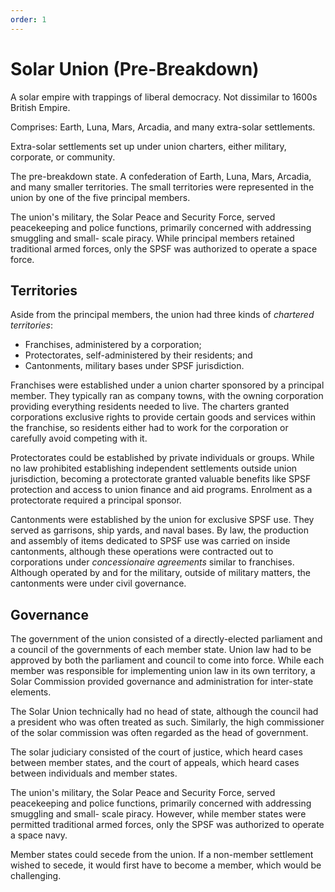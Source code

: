 ```yaml
---
order: 1
---
```


# Solar Union (Pre-Breakdown)

A solar empire with trappings of liberal democracy. Not dissimilar to 1600s British Empire.

Comprises: Earth, Luna, Mars, Arcadia, and many extra-solar settlements.

Extra-solar settlements set up under union charters, either military, corporate, or community.

The pre-breakdown state. A confederation of Earth, Luna, Mars, Arcadia, and many smaller territories. The small territories were represented in the union by one of the five principal members.

The union's military, the Solar Peace and Security Force, served peacekeeping and police functions, primarily concerned with addressing smuggling and small- scale piracy. While principal members retained traditional armed forces, only the SPSF was authorized to operate a space force.

## Territories

Aside from the principal members, the union had three kinds of _chartered territories_:

- Franchises, administered by a corporation;
- Protectorates, self-administered by their residents; and
- Cantonments, military bases under SPSF jurisdiction.

Franchises were established under a union charter sponsored by a principal member. They typically ran as company towns, with the owning corporation providing everything residents needed to live. The charters granted corporations exclusive rights to provide certain goods and services within the franchise, so residents either had to work for the corporation or carefully avoid competing with it.

Protectorates could be established by private individuals or groups. While no law prohibited establishing independent settlements outside union jurisdiction, becoming a protectorate granted valuable benefits like SPSF protection and access to union finance and aid programs. Enrolment as a protectorate required a principal sponsor.

Cantonments were established by the union for exclusive SPSF use. They served as garrisons, ship yards, and naval bases. By law, the production and assembly of items dedicated to SPSF use was carried on inside cantonments, although these operations were contracted out to corporations under _concessionaire agreements_ similar to franchises. Although operated by and for the military, outside of military matters, the cantonments were under civil governance.

## Governance

The government of the union consisted of a directly-elected parliament and a council of the governments of each member state. Union law had to be approved by both the parliament and council to come into force. While each member was responsible for implementing union law in its own territory, a Solar Commission provided governance and administration for inter-state elements.

The Solar Union technically had no head of state, although the council had a president who was often treated as such. Similarly, the high commissioner of the solar commission was often regarded as the head of government.

The solar judiciary consisted of the court of justice, which heard cases between member states, and the court of appeals, which heard cases between individuals and member states.

The union's military, the Solar Peace and Security Force, served peacekeeping and police functions, primarily concerned with addressing smuggling and small- scale piracy. However, while member states were permitted traditional armed forces, only the SPSF was authorized to operate a space navy.

Member states could secede from the union. If a non-member settlement wished to secede, it would first have to become a member, which would be challenging.

